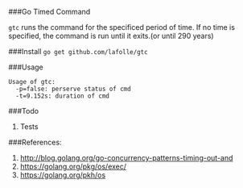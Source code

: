 
###Go Timed Command

`gtc` runs the command for the specificed period of time.
If no time is specified, the command is run until it exits.(or until 290 years)

###Install
`go get github.com/lafolle/gtc`

###Usage
```
Usage of gtc:
  -p=false: perserve status of cmd
  -t=9.152s: duration of cmd
```

###Todo
1. Tests

###References:
1. http://blog.golang.org/go-concurrency-patterns-timing-out-and
2. https://golang.org/pkg/os/exec/
3. https://golang.org/pkh/os
